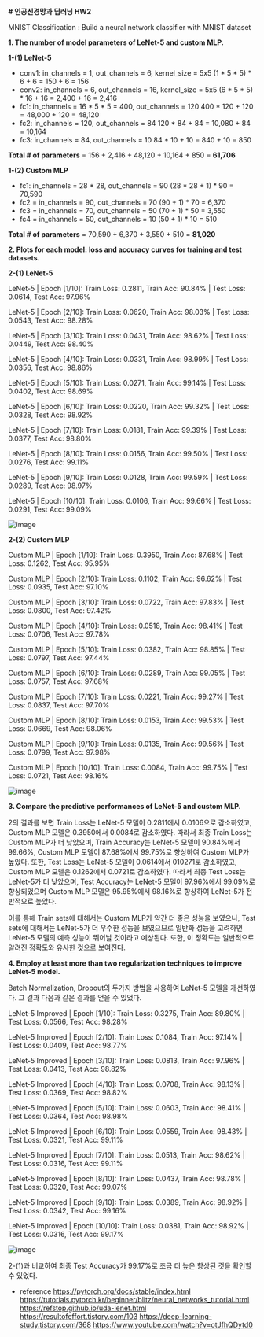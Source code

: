 **# 인공신경망과 딥러닝 HW2**

MNIST Classification
: Build a neural network classifier with MNIST dataset

**1. The number of model parameters of LeNet-5 and custom MLP.**
   
  **1-(1) LeNet-5**
   - conv1: in_channels = 1, out_channels = 6, kernel_size = 5x5
     (1 * 5 * 5) * 6 + 6 = 150 + 6 = 156
   - conv2: in_channels = 6, out_channels = 16, kernel_size = 5x5
     (6 * 5 * 5) * 16 + 16 = 2,400 + 16 = 2,416
   - fc1: in_channels = 16 * 5 * 5 = 400, out_channels = 120
     400 * 120 + 120 = 48,000 + 120 = 48,120
   - fc2: in_channels = 120, out_channels = 84
     120 * 84 + 84 = 10,080 + 84 = 10,164
   - fc3: in_channels = 84, out_channels = 10
      84 * 10 + 10 = 840 + 10 = 850
     
   **Total # of parameters** = 156 + 2,416 + 48,120 + 10,164 + 850 = **61,706**

  **1-(2) Custom MLP**
   - fc1: in_channels = 28 * 28, out_channels = 90
      (28 * 28 + 1) * 90 = 70,590
   - fc2 = in_channels = 90, out_channels = 70
      (90 + 1) * 70 = 6,370
   - fc3 = in_channels = 70, out_channels = 50
      (70 + 1) * 50 = 3,550
   - fc4 = in_channels = 50, out_channels = 10
      (50 + 1) * 10 = 510

   **Total # of parameters** = 70,590 + 6,370 + 3,550 + 510 = **81,020**

**2. Plots for each model: loss and accuracy curves for training and test datasets.**
   
  **2-(1) LeNet-5**
  
   LeNet-5 | Epoch [1/10]: Train Loss: 0.2811, Train Acc: 90.84% | Test Loss: 0.0614, Test Acc: 97.96%
   
   LeNet-5 | Epoch [2/10]: Train Loss: 0.0620, Train Acc: 98.03% | Test Loss: 0.0543, Test Acc: 98.28%
   
   LeNet-5 | Epoch [3/10]: Train Loss: 0.0431, Train Acc: 98.62% | Test Loss: 0.0449, Test Acc: 98.40%
   
   LeNet-5 | Epoch [4/10]: Train Loss: 0.0331, Train Acc: 98.99% | Test Loss: 0.0356, Test Acc: 98.86%
   
   LeNet-5 | Epoch [5/10]: Train Loss: 0.0271, Train Acc: 99.14% | Test Loss: 0.0402, Test Acc: 98.69%
   
   LeNet-5 | Epoch [6/10]: Train Loss: 0.0220, Train Acc: 99.32% | Test Loss: 0.0328, Test Acc: 98.92%
   
   LeNet-5 | Epoch [7/10]: Train Loss: 0.0181, Train Acc: 99.39% | Test Loss: 0.0377, Test Acc: 98.80%
   
   LeNet-5 | Epoch [8/10]: Train Loss: 0.0156, Train Acc: 99.50% | Test Loss: 0.0276, Test Acc: 99.11%
   
   LeNet-5 | Epoch [9/10]: Train Loss: 0.0128, Train Acc: 99.59% | Test Loss: 0.0289, Test Acc: 98.97%
   
   LeNet-5 | Epoch [10/10]: Train Loss: 0.0106, Train Acc: 99.66% | Test Loss: 0.0291, Test Acc: 99.09%
   
   ![image](https://github.com/NayunKim25/Deeplearning/assets/144984333/c9c3da91-0857-4d6c-9c89-f6f40d2bd0eb)

  **2-(2) Custom MLP**
  
   Custom MLP | Epoch [1/10]: Train Loss: 0.3950, Train Acc: 87.68% | Test Loss: 0.1262, Test Acc: 95.95%
   
   Custom MLP | Epoch [2/10]: Train Loss: 0.1102, Train Acc: 96.62% | Test Loss: 0.0935, Test Acc: 97.10%
   
   Custom MLP | Epoch [3/10]: Train Loss: 0.0722, Train Acc: 97.83% | Test Loss: 0.0800, Test Acc: 97.42%
   
   Custom MLP | Epoch [4/10]: Train Loss: 0.0518, Train Acc: 98.41% | Test Loss: 0.0706, Test Acc: 97.78%
   
   Custom MLP | Epoch [5/10]: Train Loss: 0.0382, Train Acc: 98.85% | Test Loss: 0.0797, Test Acc: 97.44%
   
   Custom MLP | Epoch [6/10]: Train Loss: 0.0289, Train Acc: 99.05% | Test Loss: 0.0757, Test Acc: 97.68%
   
   Custom MLP | Epoch [7/10]: Train Loss: 0.0221, Train Acc: 99.27% | Test Loss: 0.0837, Test Acc: 97.70%
   
   Custom MLP | Epoch [8/10]: Train Loss: 0.0153, Train Acc: 99.53% | Test Loss: 0.0669, Test Acc: 98.06%
   
   Custom MLP | Epoch [9/10]: Train Loss: 0.0135, Train Acc: 99.56% | Test Loss: 0.0799, Test Acc: 97.98%
   
   Custom MLP | Epoch [10/10]: Train Loss: 0.0084, Train Acc: 99.75% | Test Loss: 0.0721, Test Acc: 98.16%
   
   ![image](https://github.com/NayunKim25/Deeplearning/assets/144984333/91ddc117-9ddd-4f59-b32e-a0cf97a6e8ba)

**3. Compare the predictive performances of LeNet-5 and custom MLP.**

   2의 결과를 보면 Train Loss는 LeNet-5 모델이 0.2811에서 0.0106으로 감소하였고, Custom MLP 모델은 0.3950에서 0.0084로 감소하였다. 
   따라서 최종 Train Loss는 Custom MLP가 더 낮았으며, Train Accuracy는 LeNet-5 모델이 90.84%에서 99.66%, 
   Custom MLP 모델이 87.68%에서 99.75%로 향상하여 Custom MLP가 높았다.
   또한, Test Loss는 LeNet-5 모델이 0.0614에서 010271로 감소하였고, Custom MLP 모델은 0.1262에서 0.0721로 감소하였다. 
   따라서 최종 Test Loss는 LeNet-5가 더 낮았으며, Test Accuracy는 LeNet-5 모델이 97.96%에서 99.09%로 향상되었으며
   Custom MLP 모델은 95.95%에서 98.16%로 향상하여 LeNet-5가 전반적으로 높았다.

   이를 통해 Train sets에 대해서는 Custom MLP가 약간 더 좋은 성능을 보였으나, Test sets에 대해서는 LeNet-5가 더 우수한 성능을 보였으므로
   일반화 성능을 고려하면 LeNet-5 모델의 예측 성능이 뛰어날 것이라고 예상된다. 
   또한, 이 정확도는 일반적으로 알려진 정확도와 유사한 것으로 보여진다.

**4. Employ at least more than two regularization techniques to improve LeNet-5 model.**

  Batch Normalization, Dropout의 두가지 방법을 사용하여 LeNet-5 모델을 개선하였다.
  그 결과 다음과 같은 결과를 얻을 수 있었다.
  
  LeNet-5 Improved | Epoch [1/10]: Train Loss: 0.3275, Train Acc: 89.80% | Test Loss: 0.0566, Test Acc: 98.28%
  
  LeNet-5 Improved | Epoch [2/10]: Train Loss: 0.1084, Train Acc: 97.14% | Test Loss: 0.0409, Test Acc: 98.77%
  
  LeNet-5 Improved | Epoch [3/10]: Train Loss: 0.0813, Train Acc: 97.96% | Test Loss: 0.0413, Test Acc: 98.82%
  
  LeNet-5 Improved | Epoch [4/10]: Train Loss: 0.0708, Train Acc: 98.13% | Test Loss: 0.0369, Test Acc: 98.82%
  
  LeNet-5 Improved | Epoch [5/10]: Train Loss: 0.0603, Train Acc: 98.41% | Test Loss: 0.0364, Test Acc: 98.98%
  
  LeNet-5 Improved | Epoch [6/10]: Train Loss: 0.0559, Train Acc: 98.43% | Test Loss: 0.0321, Test Acc: 99.11%
  
  LeNet-5 Improved | Epoch [7/10]: Train Loss: 0.0513, Train Acc: 98.62% | Test Loss: 0.0316, Test Acc: 99.11%
  
  LeNet-5 Improved | Epoch [8/10]: Train Loss: 0.0437, Train Acc: 98.78% | Test Loss: 0.0320, Test Acc: 99.07%
  
  LeNet-5 Improved | Epoch [9/10]: Train Loss: 0.0389, Train Acc: 98.92% | Test Loss: 0.0342, Test Acc: 99.16%
  
  LeNet-5 Improved | Epoch [10/10]: Train Loss: 0.0381, Train Acc: 98.92% | Test Loss: 0.0316, Test Acc: 99.17%
  
![image](https://github.com/NayunKim25/Deeplearning/assets/144984333/f7faef5e-740c-4e78-9683-8ee468588c80)

  2-(1)과 비교하여 최종 Test Accuracy가 99.17%로 조금 더 높은 향상된 것을 확인할 수 있었다.


- reference
https://pytorch.org/docs/stable/index.html
https://tutorials.pytorch.kr/beginner/blitz/neural_networks_tutorial.html
https://refstop.github.io/uda-lenet.html
https://resultofeffort.tistory.com/103
https://deep-learning-study.tistory.com/368
https://www.youtube.com/watch?v=otJfhQDytd0
